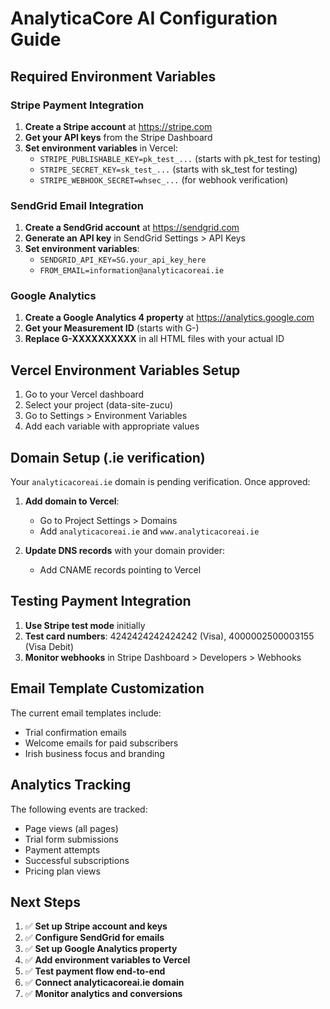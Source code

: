 # AnalyticaCore AI Configuration Guide

## Required Environment Variables

### Stripe Payment Integration
1. **Create a Stripe account** at https://stripe.com
2. **Get your API keys** from the Stripe Dashboard
3. **Set environment variables** in Vercel:
   - `STRIPE_PUBLISHABLE_KEY=pk_test_...` (starts with pk_test for testing)
   - `STRIPE_SECRET_KEY=sk_test_...` (starts with sk_test for testing)
   - `STRIPE_WEBHOOK_SECRET=whsec_...` (for webhook verification)

### SendGrid Email Integration  
1. **Create a SendGrid account** at https://sendgrid.com
2. **Generate an API key** in SendGrid Settings > API Keys
3. **Set environment variables**:
   - `SENDGRID_API_KEY=SG.your_api_key_here`
   - `FROM_EMAIL=information@analyticacoreai.ie`

### Google Analytics
1. **Create a Google Analytics 4 property** at https://analytics.google.com
2. **Get your Measurement ID** (starts with G-)
3. **Replace G-XXXXXXXXXX** in all HTML files with your actual ID

## Vercel Environment Variables Setup

1. Go to your Vercel dashboard
2. Select your project (data-site-zucu)
3. Go to Settings > Environment Variables
4. Add each variable with appropriate values

## Domain Setup (.ie verification)

Your `analyticacoreai.ie` domain is pending verification. Once approved:

1. **Add domain to Vercel**:
   - Go to Project Settings > Domains
   - Add `analyticacoreai.ie` and `www.analyticacoreai.ie`

2. **Update DNS records** with your domain provider:
   - Add CNAME records pointing to Vercel

## Testing Payment Integration

1. **Use Stripe test mode** initially
2. **Test card numbers**: 4242424242424242 (Visa), 4000002500003155 (Visa Debit)
3. **Monitor webhooks** in Stripe Dashboard > Developers > Webhooks

## Email Template Customization

The current email templates include:
- Trial confirmation emails
- Welcome emails for paid subscribers
- Irish business focus and branding

## Analytics Tracking

The following events are tracked:
- Page views (all pages)
- Trial form submissions
- Payment attempts
- Successful subscriptions
- Pricing plan views

## Next Steps

1. ✅ **Set up Stripe account and keys**
2. ✅ **Configure SendGrid for emails**  
3. ✅ **Set up Google Analytics property**
4. ✅ **Add environment variables to Vercel**
5. ✅ **Test payment flow end-to-end**
6. ✅ **Connect analyticacoreai.ie domain**
7. ✅ **Monitor analytics and conversions**
